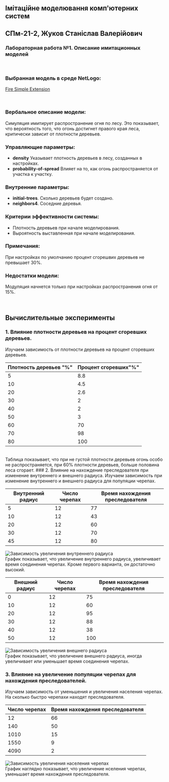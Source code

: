 ## Імітаційне моделювання комп'ютерних систем
## СПм-21-2, **Жуков Станіслав Валерійович**
### Лабораторная работа №**1**. Описание имитационных моделей

<br>

### Выбранная модель в среде NetLogo:
[Fire Simple Extension](http://www.netlogoweb.org/launch#http://www.netlogoweb.org/assets/modelslib/IABM%20Textbook/chapter%203/Fire%20Extensions/Fire%20Simple%20Extension%201.nlogo)

<br>

### Вербальное описание модели:
Симуляция имитирует распространение огня по лесу. Это показывает, что вероятность того, что огонь достигнет правого края леса, критически зависит от плотности деревьев.

### Управляющие параметры:
- **density** Указывает плотность деревьев в лесу, созданных в настройках.
- **probability-of-spread** Влияет на то, как огонь распространяется от участка к участку.

### Внутренние параметры:
- **initial-trees**. Сколько деревьев будет создано.
- **neighbors4**. Соседние деревья.

### Критерии эффективности системы:
- Плотность деревьев при начале моделирования.
- Выроятность выставленная при начале моделирования.

### Примечания:
При настройках по умолчанию процент сгорешвих деревьев не превышает 30%.

### Недостатки модели:
Модуляция начнется только при настройках распространения огня от 15%.

<br>

## Вычислительные эксперименты

### 1. Влияние плотности деревьев на процент сгоревших деревьев.
Изучаем зависимость от плотности деревьев на процент сгоревших деревьев. 

<table>
<thead>
<tr><th>Плотность деревьев "%"</th><th>Процент сгоревших"%"</th></tr>
</thead>
<tbody>
<tr><td>5</td><td>8.8</td></tr>
<tr><td>10</td><td>4.5</td></tr> 
<tr><td>20</td><td>2.6</td></tr>
<tr><td>30</td><td>2</td></tr>
<tr><td>40</td><td>2</td></tr>
<tr><td>50</td><td>3</td></tr>
<tr><td>60</td><td>70</td></tr>
<tr><td>70</td><td>98</td></tr>
<tr><td>80</td><td>100</td></tr>
</tbody>
</table>

<br>
Таблица показывает, что при не густой плотности деревьев огонь особо не распространяется, при 60% плотности деревьев, больше половина леса сгорает. 
### 2. Влияние на нахождение преследователя при изменение внутреннего и внешнего радиуса.
Изучаем зависимость при изменение внутреннего и внешнего радиуса для популяции черепах.

<table>
<thead>
<tr><th>Внутренний радиус</th><th>Число черепах</th><th>Время нахождения преследователя</th></tr>
</thead>
<tbody>
<tr><td>5</td><td>12</td><td>77</td></tr>
<tr><td>10</td><td>12</td><td>43</td></tr>
<tr><td>20</td><td>12</td><td>60</td></tr>
<tr><td>30</td><td>12</td><td>70</td></tr>
<tr><td>45</td><td>12</td><td>80</td></tr>
</tbody>
</table>

![Зависимость увеличения внутреннего радиуса](line2_1.png)
<br>
График показывает, что увеличение внутреннего радиуса, увеличивает время соединения черепах. Кроме первого варианта, он достаточно высокий.

<table>
<thead>
<tr><th>Внешний радиус</th><th>Число черепах</th><th>Время нахождения преследователя</th></tr>
</thead>
<tbody>
<tr><td>0</td><td>12</td><td>75</td></tr>
<tr><td>10</td><td>12</td><td>60</td></tr>
<tr><td>20</td><td>12</td><td>95</td></tr>
<tr><td>30</td><td>12</td><td>88</td></tr>
<tr><td>40</td><td>12</td><td>38</td></tr>
<tr><td>50</td><td>12</td><td>100</td></tr>
</tbody>
</table>

![Зависимость увеличения внешнего радиуса](line2_2.png)
<br>
График показывает, что увеличение внешнего радиуса, иногда увеличивает или уменьшает время соединения черепах.

### 3. Влияние на увеличение популяции черепах для нахождения преследователей.
Изучаем зависимость от уменьшения и увеличения населения черепах. На сколько быстро черепахи находят преследователя. 

<table>
<thead>
<tr><th>Число черепах</th><th>Время нахождения преследователя</th></tr>
</thead>
<tbody>
<tr><td>12</td><td>66</td></tr>
<tr><td>140</td><td>50</td></tr>
<tr><td>1010</td><td>15</td></tr>
<tr><td>1550</td><td>9</td></tr>
<tr><td>4090</td><td>2</td></tr>
</tbody>
</table>

![Зависимость увеличения населения черепах](line3.png)
<br>
График наглядно показывает, что увеличение нселения черепах, уменьшает время нахождения преследователя.

